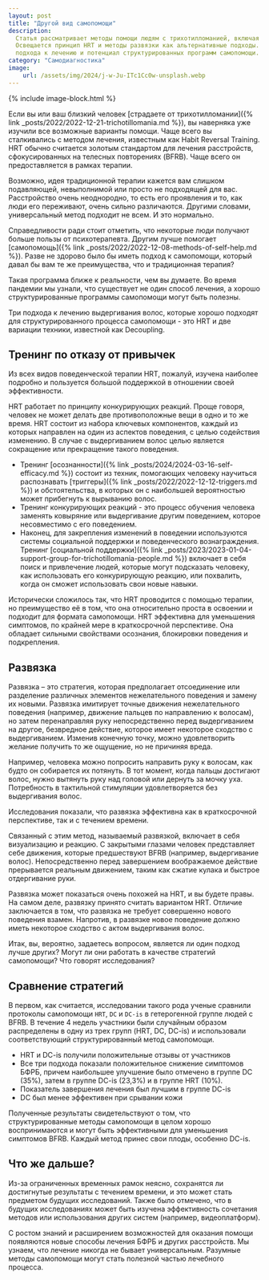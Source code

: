 ```yaml
---
layout: post
title: "Другой вид самопомощи"
description:
  Статья рассматривает методы помощи людям с трихотилломанией, включая традиционные терапевтические подходы и программы самопомощи.
  Освещается принцип HRT и методы развязки как альтернативные подходы. Авторы подчеркивают важность индивидуализированного 
  подхода к лечению и потенциал структурированных программ самопомощи.
category: "Самодиагностика"
image:
    url: /assets/img/2024/j-w-Ju-ITc1Cc0w-unsplash.webp
---
```


{% include image-block.html %}


Если вы или ваш близкий человек [страдаете от трихотилломании]({% link _posts/2022/2022-12-21-trichotillomania.md %}), вы наверняка 
уже изучили все возможные варианты помощи. Чаще всего вы сталкивались с методом лечения, известным как Habit Reversal Training. 
HRT обычно считается золотым стандартом для лечения расстройств, сфокусированных на телесных повторениях (BFRB). Чаще всего он предоставляется в рамках терапии.

Возможно, идея традиционной терапии кажется вам слишком подавляющей, невыполнимой или просто не подходящей для вас. Расстройство очень неоднородно, 
то есть его проявления и то, как люди его переживают, очень сильно различаются. Другими словами, универсальный метод подходит не всем. И это нормально.

Справедливости ради стоит отметить, что некоторые люди получают больше пользы от психотерапевта. Другим лучше помогает 
[самопомощь]({% link _posts/2022/2022-12-08-methods-of-self-help.md %}).
Разве не здорово было бы иметь подход к самопомощи, который давал бы вам те же преимущества, что и традиционная терапия?

Такая программа ближе к реальности, чем вы думаете. Во время пандемии мы узнали, что существует не один способ лечения,
а хорошо структурированные программы самопомощи могут быть полезны.

Три подхода к лечению выдергивания волос, которые хорошо подходят для структурированного процесса самопомощи - 
это HRT и две вариации техники, известной как Decoupling.

## Тренинг по отказу от привычек

Из всех видов поведенческой терапии HRT, пожалуй, изучена наиболее подробно и пользуется большой поддержкой в отношении своей эффективности.

HRT работает по принципу конкурирующих реакций. Проще говоря, человек не может делать две противоположные вещи в одно и то же время. 
HRT состоит из набора ключевых компонентов, каждый из которых направлен на один из аспектов поведения, с целью содействия изменению. 
В случае с выдергиванием волос целью является сокращение или прекращение такого поведения.
- Тренинг [осознанности]({% link _posts/2024/2024-03-16-self-efficacy.md %}) состоит из техник, помогающих человеку научиться распознавать [триггеры]({% link _posts/2022/2022-12-12-triggers.md %}) и обстоятельства, в которых 
он с наибольшей вероятностью может прибегнуть к вырыванию волос.
- Тренинг конкурирующих реакций - это процесс обучения человека заменять ковыряние или выдергивание другим поведением, 
которое несовместимо с его поведением.
- Наконец, для закрепления изменений в поведении используются системы социальной поддержки и поведенческого вознаграждения. 
Тренинг [социальной поддержки]({% link _posts/2023/2023-01-04-support-group-for-trichotillomania-people.md %}) включает в себя поиск и 
привлечение людей, которые могут подсказать человеку, как использовать его конкурирующую реакцию, или похвалить, когда он сможет использовать свои новые навыки.

Исторически сложилось так, что HRT проводится с помощью терапии, но преимущество её в том, что она относительно проста в освоении 
и подходит для формата самопомощи. HRT эффективна для уменьшения симптомов, по крайней мере в краткосрочной перспективе. 
Она обладает сильными свойствами осознания, блокировки поведения и подкрепления.

## Развязка

Развязка – это стратегия, которая предполагает отсоединение или разделение различных элементов нежелательного поведения 
и замену их новыми. Развязка имитирует точные движения нежелательного поведения (например, движение пальцев по направлению к волосам), 
но затем перенаправляя руку непосредственно перед выдергиванием на другое, безвредное действие, которое имеет некоторое сходство с выдергиванием. 
Изменив конечную точку, можно удовлетворить желание получить то же ощущение, но не причиняя вреда.

Например, человека можно попросить направить руку к волосам, как будто он собирается их потянуть. В тот момент, когда пальцы 
достигают волос, нужно вытянуть руку над головой или дернуть за мочку уха. Потребность в тактильной стимуляции 
удовлетворяется без выдергивания волос.   

Исследования показали, что развязка эффективна как в краткосрочной перспективе, так и с течением времени.

Связанный с этим метод, называемый развязкой, включает в себя визуализацию и реакцию. С закрытыми глазами человек 
представляет себе движения, которые предшествуют BFRB (например, выдергивание волос). Непосредственно перед завершением
воображаемое действие прерывается реальным движением, таким как сжатие кулака и быстрое отдергивание руки.

Развязка может показаться очень похожей на HRT, и вы будете правы. На самом деле, развязку принято считать вариантом HRT.
Отличие заключается в том, что развязка не требует совершенно нового поведения взамен. Напротив, в развязке новое 
поведение должно иметь некоторое сходство с актом выдергивания волос.

Итак, вы, вероятно, задаетесь вопросом, является ли один подход лучше других? Могут ли они работать в 
качестве стратегий самопомощи? Что говорят исследования?

## Сравнение стратегий

В первом, как считается, исследовании такого рода ученые сравнили протоколы самопомощи `HRT`, `DC` и `DC-is` в гетерогенной 
группе людей с BFRB. В течение 4 недель участники были случайным образом распределены в одну из трех групп (HRT, DC, DC-is) 
и использовали соответствующий структурированный метод самопомощи.
- HRT и DC-is получили положительные отзывы от участников
- Все три подхода показали положительное снижение симптомов БФРБ, причем наибольшее улучшение было отмечено в 
группе DC (35%), затем в группе DC-is (23,3%) и в группе HRT (10%).
- Показатель завершения лечения был лучшим в группе DC-is
- DC был менее эффективен при срывании кожи

Полученные результаты свидетельствуют о том, что структурированные методы самопомощи в целом хорошо воспринимаются 
и могут быть эффективными для уменьшения симптомов BFRB. Каждый метод принес свои плоды, особенно DC-is.

## Что же дальше?

Из-за ограниченных временных рамок неясно, сохранятся ли достигнутые результаты с течением времени, и это может стать 
предметом будущих исследований. Также было отмечено, что в будущих исследованиях может быть изучена эффективность сочетания 
методов или использования других систем (например, видеоплатформ).

С ростом знаний и расширением возможностей для оказания помощи появляются новые способы лечения БФРБ и других расстройств. 
Мы узнаем, что лечение никогда не бывает универсальным. Разумные методы самопомощи могут стать полезной частью лечебного процесса.

